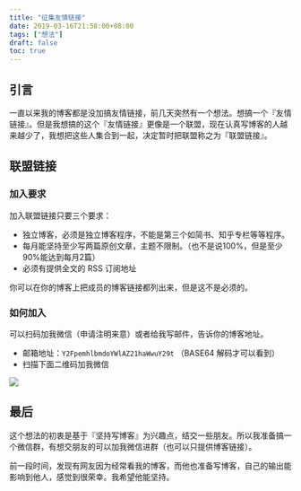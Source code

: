 ```yaml
---
title: "征集友情链接"
date: 2019-03-16T21:58:00+08:00
tags: ["想法"] 
draft: false
toc: true
---
```


## 引言

一直以来我的博客都是没加搞友情链接，前几天突然有一个想法。想搞一个『友情链接』。但是我想搞的这个『友情链接』更像是一个联盟，现在认真写博客的人越来越少了，我想把这些人集合到一起，决定暂时把联盟称之为『联盟链接』。

<!--more-->

## 联盟链接

### 加入要求

加入联盟链接只要三个要求：

- 独立博客，必须是独立博客程序，不能是第三个如简书、知乎专栏等等程序。
- 每月能坚持至少写两篇原创文章，主题不限制。（也不是说100%，但是至少90%能达到每月2篇）
- 必须有提供全文的 RSS 订阅地址

你可以在你的博客上把成员的博客链接都列出来，但是这不是必须的。

### 如何加入

可以扫码加我微信（申请注明来意）或者给我写邮件，告诉你的博客地址。

- 邮箱地址：`Y2FpemhlbmdoYWlAZ21haWwuY29t` （BASE64 解码才可以看到）
- 扫描下面二维码加我微信

![](https://blog-1251237404.cos.ap-guangzhou.myqcloud.com/20190424162125.png)


## 最后

这个想法的初衷是基于『坚持写博客』为兴趣点，结交一些朋友。所以我准备搞一个微信群，有想交朋友的可以加我微信进群（也可以只提供博客链接）。

前一段时间，发现有网友因为经常看我的博客，而他也准备写博客，自己的输出能影响到他人，感觉到很荣幸。我希望他能坚持。

